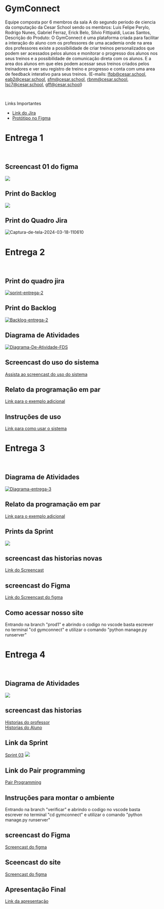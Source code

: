 # GymConnect
Equipe composta por 6 membros da sala A do segundo periodo de ciencia da computação da Cesar School sendo os membros:
Luis Felipe Perylo,
Rodrigo Nunes,
Gabriel Ferraz,
Erick Belo,
Silvio Fittipaldi,
Lucas Santos,
Descrição do Produto:  O GymConnect é uma plataforma criada para facilitar a interação do aluno com os professores de uma academia onde na area dos professores existe a possibilidade de criar treinos personalizados que podem ser acessados pelos alunos e monitorar o progresso dos alunos nos seus treinos e a possibilidade de comunicação direta com os alunos. E a area dos alunos em que eles podem acessar seus treinos criados pelos treinadores e ver seu registro de treino e progresso e conta com uma area de feedback interativo para seus treinos. (E-mails: lfpb@cesar.school, eab2@cesar.school, sfm@cesar.school, rbnm@cesar.school, lsc7@cesar.school, gff@cesar.school) 


<br>
<p>Links Importantes</p>
<ul>  
  </li>
    <li>
    <a  href="https://projetofds.atlassian.net/jira/software/projects/PF/boards/2/backlog?selectedIssue=PF-4"
      >Link do Jira</a
    >
  </li>
  <li>
    <a  href="https://www.figma.com/file/9Ge24LiUdsgQLD4Q5dIkW8/Untitled?type=design&mode=design&t=bEwwO6fFsok5L5SU-0"
      >Protótipo no Figma</a
  </li>

  </li>
</ul> 
<h1> Entrega 1 </h1> <br>
<h2> Screencast 01 do figma</h2> 
<a href="https://youtu.be/qlVSrfyOJuQ">
  <img src="https://i.ibb.co/ZJ0qns9/BEEMO.png" />
</a>
<br> 
<h2> Print do Backlog </h2> 
 <img src="https://i.ibb.co/1z7T79s/Backlog-1.png" />
 <h2> Print do Quadro Jira </h2> 
  <img src="https://i.ibb.co/3FnPt2W/Captura-de-tela-2024-03-18-110610.png" alt="Captura-de-tela-2024-03-18-110610" border="0"></a>
  <h1> Entrega 2 </h1> <br>
  <h2> Print do quadro jira </h2>
  <a href="https://ibb.co/ctgX491"><img src="https://i.ibb.co/nfg8xyb/sprint-entrega-2.png" alt="sprint-entrega-2" border="0"></a>
  <h2> Print do Backlog </h2> 
  <a href="https://ibb.co/zfTgY2J"><img src="https://i.ibb.co/12tN5X6/Backlog-entrega-2.png" alt="Backlog-entrega-2" border="0"></a>
  <h2> Diagrama de Atividades </h2>
  <a href="https://ibb.co/T8SDqCG"><img src="https://i.ibb.co/WywNpTX/Diagrama-De-Atividade-FDS.jpg" alt="Diagrama-De-Atividade-FDS" border="0"></a>
  <h2> Screencast do uso do sistema</h2> 
 <a href="https://youtu.be/ZhURt-N44s8">Assista ao screencast do uso do sistema</a>
 <h2> Relato da programação em par</h2> 
<a href="https://docs.google.com/document/d/1B7lG9zHkXjJLDx86paRaC1fSwkdVl9xpjtIY9MF-Ois/edit?usp=sharing">Link para o exemplo adicional</a>
 <h2> Instruções de uso</h2> 
 <a href="https://docs.google.com/document/d/1eaLUUH-R3jjaE8Ec-t165yV-NiP86W-7N2EceEs_rfk/edit?usp=sharing">Link para como usar o sistema</a>
 <h1> Entrega 3 </h1> <br>
  <h2> Diagrama de Atividades </h2>
  <a href="https://ibb.co/sbw8vXq"><img src="https://i.ibb.co/S5nFXZB/Diagrama-entrega-3.jpg" alt="Diagrama-entrega-3" border="0"></a>
   <h2> Relato da programação em par</h2> 
   <a href="https://docs.google.com/document/d/1fxzHgayqaTEsD30-rjfJAcwauRqxOfy3IMzpztICxpg/edit">Link para o exemplo adicional</a>
  <h2> Prints da Sprint  </h2>
    <img src="Captura de tela 2024-05-06 223216.png" border="0">
  <h2> screencast das historias novas</h2>
    <a href="https://www.loom.com/share/42a3ad9421b44e3db00b6de16fa8727b?sid=ed4818a9-a8ee-44f3-9ffb-c015e9054e77">Link do Screencast</a>
  <h2> screencast do Figma</h2>
     <a href="https://www.loom.com/share/4c836f8efbd744d898db138dd5502e78?sid=ed9f4657-7beb-4f75-a923-0a708a3c8370">Link do Screencast do figma</a>
  <h2>Como acessar nosso site</h2>
  Entrando na branch "prod1" e abrindo o codigo no vscode basta escrever no terminal "cd gymconnect" e utilizar o comando "python manage.py runserver"
  <h1> Entrega 4 </h1> <br>
  <h2> Diagrama de Atividades </h2>
  <img src="diagrama 4.jpg" border="0">
<h2> screencast das historias</h2>
    <a href="https://www.loom.com/share/1bfee22dbf1d4c0b9174c0401989c2e2?sid=f4c429c4-bef8-4c12-bd57-49e307177bd1">Historias do professor</a><br>
    <a href="https://www.loom.com/share/5d15ae9584314aa9b040c103d857231a?sid=323f6f25-7edc-4ef2-92bd-333297546f38">Historias do Aluno</a>
<h2> Link da Sprint </h2>
    <a href="https://projetofds.atlassian.net/jira/software/projects/PF/boards/2?sprints=2&atlOrigin=eyJpIjoiN2FkNGNlZTk4YmM3NDA2YWFmZWU4NGYzOWU5Njk0ODIiLCJwIjoiaiJ9">Sprint 03</a>
    <img src="Captura de tela 2024-06-03 225802.png" border="0">
<h2> Link do Pair programming </h2>    
    <a href="https://docs.google.com/document/d/1fxzHgayqaTEsD30-rjfJAcwauRqxOfy3IMzpztICxpg/edit">Pair Programming</a>
<h2> Instruções para montar o ambiente </h2>    
    Entrando na branch "verificar" e abrindo o codigo no vscode basta escrever no terminal "cd gymconnect" e utilizar o comando "python manage.py runserver"
<h2> screencast do Figma</h2>
    <a href="https://www.loom.com/share/548e9d5da053442685d04b3a214a494e?sid=3d80d22d-45a7-47f8-aa14-8a259e833741">Screencast do figma</a>
<h2>Sceencast do site</h2>    
    <a href="https://www.loom.com/share/32913b85581748f3a2f85f27300da400?sid=ccb70fc5-8eb8-421c-917f-cb6f6503b5c4">Screencast do figma</a>
<h2> Apresentação Final</h2>    
    <a href="https://www.canva.com/design/DAGHAZB04W4/dU8e4ec2BUpuI5jddelQOA/edit?utm_content=DAGHAZB04W4&utm_campaign=designshare&utm_medium=link2&utm_source=sharebutton">Link da apresentação</a>
